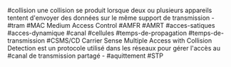 
#collision
	une collision se produit lorsque deux ou plusieurs appareils tentent d'envoyer des données sur le même support de transmission
	- 
#tram
#MAC
	Medium Access Control
#AMFR
#AMRT
#acces-satiques
#acces-dynamique
#canal
#cellules
#temps-de-propagation
#temps-de-transmission
#CSMS/CD
	Carrier Sense Multiple Access with Collision Detection est un protocole utilisé dans les réseaux pour gérer l'accès au #canal de transmission partagé
	- 
#aquittement
#STP